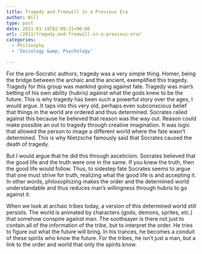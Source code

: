```yaml
---
title: Tragedy and Freewill in a Previous Era
author: Will
type: post
date: 2011-03-19T02:09:21+00:00
url: /2011/tragedy-and-freewill-in-a-previous-era/
categories:
  - Philosophy
  - 'Sociology &amp; Psychology'

---
```

For the pre-Socratic authors, tragedy was a very simple thing. Homer, being the bridge between the archaic and the ancient, exemplified this tragedy. Tragedy for this group was mankind going against fate. Tragedy was man&#8217;s betting of his own ability (hubris) against what the gods knew to be the future. This is why tragedy has been such a powerful story over the ages, I would argue. It taps into this very old, perhaps even subconscious belief that things in the world are ordered and thus determined. Socrates railed against this because he believed that reason was the way out. Reason could make possible an out to tragedy through creative imagination. It was logic that allowed the person to image a different world where the fate wasn&#8217;t determined. This is why Nietzsche famously said that Socrates caused the death of tragedy.

But I would argue that he did this through asceticism. Socrates believed that the good life and the truth were one in the same. If you knew the truth, then the good life would follow. Thus, to sidestep fate Socrates seems to argue that one must strive for truth, realizing what the good life is and accepting it. In other words, philosophizing makes the order and the determined world understandable and thus reduces man&#8217;s willingness through hubris to go against it.

When we look at archaic tribes today, a version of this determined world still persists. The world is animated by characters (gods, demons, sprites, etc.) that somehow conspire against man. The soothsayer is there not just to contain all of the information of the tribe, but to interpret the order. He tries to figure out what the future will bring. In his trances, he becomes a conduit of these spirits who know the future. For the tribes, he isn&#8217;t just a man, but a link to the order and world that only the spirits know.